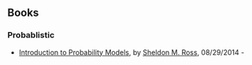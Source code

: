Books
---

### Probablistic
- [Introduction to Probability Models](./Introduction-to-Probability-Models), by [Sheldon M. Ross](http://www.ieor.berkeley.edu/People/Faculty/ross.htm), 08/29/2014 - 

